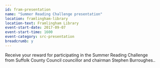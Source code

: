 ```yaml
---
id: fram-presentation
name: "Summer Reading Challenge presentation"
location: framlingham-library
location-text: Framlingham Library
event-start-date: 2017-09-07
event-start-time: 1600
event-category: src-presentation
breadcrumb: y
---
```


Receive your reward for participating in the Summer Reading Challenge from Suffolk County Council councillor and chairman Stephen Burroughes..
